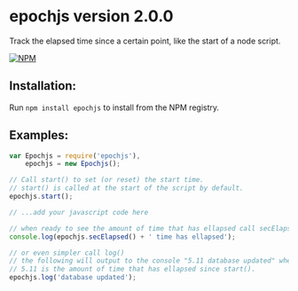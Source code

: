 # epochjs version 2.0.0
Track the elapsed time since a certain point, like the start of a node script.

[![NPM](https://nodei.co/npm/epochjs.png?downloads=true&stars=true)](https://nodei.co/npm/epochjs/)

## Installation:
Run `npm install epochjs` to install from the NPM registry.


## Examples:
````javascript
var Epochjs = require('epochjs'),
	epochjs = new Epochjs();

// Call start() to set (or reset) the start time.
// start() is called at the start of the script by default.
epochjs.start();

// ...add your javascript code here

// when ready to see the amount of time that has ellapsed call secElapsed()
console.log(epochjs.secElapsed() + ' time has ellapsed');

// or even simpler call log()
// the following will output to the console "5.11 database updated" where 
// 5.11 is the amount of time that has ellapsed since start().
epochjs.log('database updated');

````
